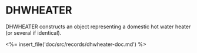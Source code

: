 # DHWHEATER

DHWHEATER constructs an object representing a domestic hot water heater (or several if identical).

<%= insert_file('doc/src/records/dhwheater-doc.md') %>
